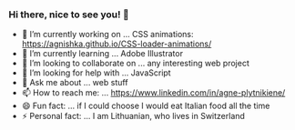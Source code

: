 ### Hi there, nice to see you! 👋


- 🔭 I’m currently working on ... CSS animations:
https://agnishka.github.io/CSS-loader-animations/
- 🌱 I’m currently learning ... Adobe Illustrator
- 👯 I’m looking to collaborate on ... any interesting web project
- 🤔 I’m looking for help with ... JavaScript
- 💬 Ask me about ... web stuff
- 📫 How to reach me: ... https://www.linkedin.com/in/agne-plytnikiene/
- 😄 Fun fact: ... if I could choose I would eat Italian food all the time 
- ⚡ Personal fact: ... I am Lithuanian, who lives in Switzerland

